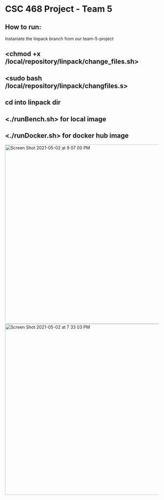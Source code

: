 # CSC 468 Project - Team 5

## How to run:

Instaniate the linpack branch from our team-5-project
## <chmod +x /local/repository/linpack/change_files.sh>
## <sudo bash /local/repository/linpack/changfiles.s>
## cd into linpack dir
## <./runBench.sh> for local image
## <./runDocker.sh> for docker hub image



<img width="588" alt="Screen Shot 2021-05-02 at 9 07 00 PM" src="https://user-images.githubusercontent.com/60268699/116836301-faba7d00-ab93-11eb-97aa-c7ef79be784c.png">

<img width="561" alt="Screen Shot 2021-05-02 at 7 33 03 PM" src="https://user-images.githubusercontent.com/60268699/116836308-fe4e0400-ab93-11eb-835c-0713a1267e82.png">



